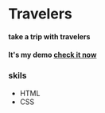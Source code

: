 # Travelers
#### take a trip with travelers
#### It's my demo [check it now](https://touseef75.github.io/Traveling-website/)
### skils
- HTML
- CSS